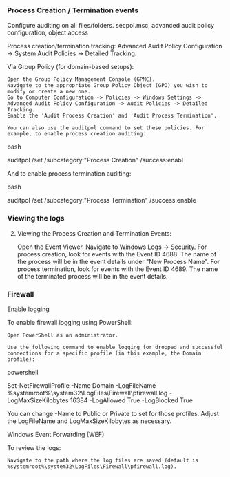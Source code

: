 ### Process Creation / Termination events
Configure auditing on all files/folders. secpol.msc, advanced audit policy configuration, object access

Process creation/termination tracking: Advanced Audit Policy Configuration -> System Audit Policies -> Detailed Tracking.

Via Group Policy (for domain-based setups):

    Open the Group Policy Management Console (GPMC).
    Navigate to the appropriate Group Policy Object (GPO) you wish to modify or create a new one.
    Go to Computer Configuration -> Policies -> Windows Settings -> Advanced Audit Policy Configuration -> Audit Policies -> Detailed Tracking.
    Enable the 'Audit Process Creation' and 'Audit Process Termination'.

    You can also use the auditpol command to set these policies. For example, to enable process creation auditing:

bash

auditpol /set /subcategory:"Process Creation" /success:enabl

And to enable process termination auditing:

bash

auditpol /set /subcategory:"Process Termination" /success:enable

### Viewing the logs
2. Viewing the Process Creation and Termination Events:

    Open the Event Viewer.
    Navigate to Windows Logs -> Security.
    For process creation, look for events with the Event ID 4688.
        The name of the process will be in the event details under "New Process Name".
    For process termination, look for events with the Event ID 4689.
        The name of the terminated process will be in the event details.

### Firewall
Enable logging

To enable firewall logging using PowerShell:

    Open PowerShell as an administrator.

    Use the following command to enable logging for dropped and successful connections for a specific profile (in this example, the Domain profile):

powershell

Set-NetFirewallProfile -Name Domain -LogFileName %systemroot%\system32\LogFiles\Firewall\pfirewall.log -LogMaxSizeKilobytes 16384 -LogAllowed True -LogBlocked True

You can change -Name to Public or Private to set for those profiles. Adjust the LogFileName and LogMaxSizeKilobytes as necessary.

Windows Event Forwarding (WEF)

To review the logs:

    Navigate to the path where the log files are saved (default is %systemroot%\system32\LogFiles\Firewall\pfirewall.log).

